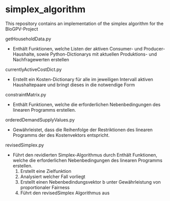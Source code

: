 # simplex_algorithm
This repository contains an implementation of the simplex algorithm for the BloGPV-Project


getHouseholdData.py

- Enthält Funktionen, welche Listen der
  aktiven Consumer- und Producer-Haushalte,
  sowie Python-Dictionarys mit aktuellen
  Produktions- und Nachfragewerten erstellen


currentlyActiveCostDict.py
- Erstellt ein Kosten-Dictionary für alle im
  jeweiligen Intervall aktiven Haushaltepaare
  und bringt dieses in die notwendige Form


constraintMatrix.py
-  Enthält Funktionen, welche die erforderlichen
   Nebenbedingungen des linearen
   Programms erstellen.


orderedDemandSupplyValues.py
-  Gewährleistet, dass die Reihenfolge
   der Restriktionen des linearen Programms
   der des Kostenvektors entspricht.


revisedSimplex.py
-  Führt den
   revidierten Simplex-Algorithmus durch 
   Enthält Funktionen, welche die erforderlichen
   Nebenbedingungen des linearen
   Programms erstellen.
   1. Erstellt eine Zielfunktion
   2. Analysiert welcher Fall vorliegt
   3. Erstellt einen Nebenbedindungsvektor b
      unter Gewährleistung von proportionaler
      Fairness
   4. Führt den revisedSimplex Algorithmus aus
